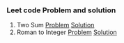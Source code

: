 ### Leet code Problem and solution
1. Two Sum [Problem](https://leetcode.com/problems/two-sum/description/) [Solution](https://github.com/ankurrai1/LeetCode-revisit/blob/main/Two%20Sum)
2. Roman to Integer [Problem](https://leetcode.com/problems/roman-to-integer/) [Solution](https://github.com/ankurrai1/LeetCode-revisit/blob/main/Roman%20to%20Integer)
